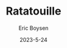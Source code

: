 ---
layout: recipe-page
permalink: /recipes/ratatouille/
gallery: true
title: Ratatouille
description: 
thumbnail: 
author: Eric Boysen
date: 2023-5-24

category: Unlabeled
cuisine: Unlabeled
college: true
preptime: 30
resttime: 0
cooktime: 30
servings: 1

ingredients:
- 1 eggplant
- 1 zucchini
- 1 yellow squash
- 6 roma tomatoes
- 1 24 oz can crushed tomatoes
- 1 can tomato sauce
- 4 cloves of garlic
- 1 yellow onion
- 2 bell peppers
- basil
- parsley
- thyme
instructions:
- Slice squashes and tomatoes into thin uniform slices (may be necessary to quarter eggplant)
- Saute onion, bell pepper, and garlic in cast iron skillet until soft. Add crushed tomato and season sauce appropriately. Smooth out sauce
- Lay tomato and squash atop the sauce in an alternating pattern until the pan is filled
- Chop herbs and an additional clove of garlic. Mix with olive oil, salt, and pepper and garnish atop of the dish.
- Cover with tin foil and bake at 375 degrees for 40 minutes
- Remove tin foil and cook for and additional 20 minutes
tips:
- Use mandolin slicer to significantly reduce time spent during prep
---